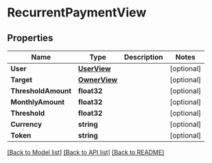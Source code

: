 # RecurrentPaymentView

## Properties

Name | Type | Description | Notes
------------ | ------------- | ------------- | -------------
**User** | [**UserView**](UserView.md) |  | [optional] 
**Target** | [**OwnerView**](OwnerView.md) |  | [optional] 
**ThresholdAmount** | **float32** |  | [optional] 
**MonthlyAmount** | **float32** |  | [optional] 
**Threshold** | **float32** |  | [optional] 
**Currency** | **string** |  | [optional] 
**Token** | **string** |  | [optional] 

[[Back to Model list]](../README.md#documentation-for-models) [[Back to API list]](../README.md#documentation-for-api-endpoints) [[Back to README]](../README.md)


